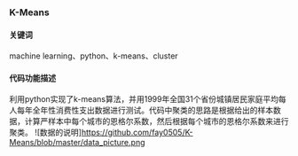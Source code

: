 ### K-Means
#### 关键词
machine learning、python、k-means、cluster
#### 代码功能描述
利用python实现了k-means算法，并用1999年全国31个省份城镇居民家庭平均每人每年全年性消费性支出数据进行测试。代码中聚类的思路是根据给出的样本数据，计算严样本中每个城市的恩格尔系数，然后根据每个城市的恩格尔系数来进行聚类。
![数据的说明]https://github.com/fay0505/K-Means/blob/master/data_picture.png
